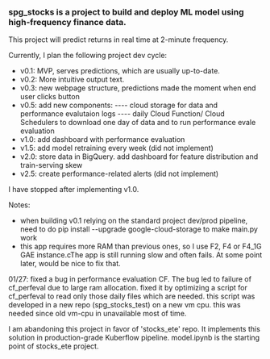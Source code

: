 ### spg_stocks is a project to build and deploy ML model using high-frequency finance data.

This project will predict returns in real time at 2-minute frequency.

Currently, I plan the following project dev cycle:
- v0.1: MVP, serves predictions, which are usually up-to-date.
- v0.2: More intuitive output text.
- v0.3: new webpage structure, predictions made the moment when end user clicks button
- v0.5: add new components: 
---- cloud storage for data and performance evalutaion logs
---- daily Cloud Function/ Cloud Schedulers to download one day of data and to run performance evale evaluation
- v1.0: add dashboard with performance evaluation
- v1.5: add model retraining every week (did not implement)
- v2.0: store data in BigQuery. add dashboard for feature distribution and train-serving skew
- v2.5: create performance-related alerts (did not implement)

I have stopped after implementing v1.0.

Notes:
- when building v0.1 relying on the standard project dev/prod pipeline, need to do pip install --upgrade google-cloud-storage to make main.py work
- this app requires more RAM than previous ones, so I use F2, F4 or F4_1G GAE instance.cThe app is still running slow and often fails. At some point later, would be nice to fix that.

01/27: fixed a bug in performance evaluation CF. The bug led to failure of cf_perfeval due to large ram allocation.
        fixed it by optimizing a script for cf_perfeval to read only those daily files which are needed.
        this script was developed in a new repo (spg_stocks_test) on a new vm cpu. this was needed since old vm-cpu in unavailable most of time.
        
I am abandoning this project in favor of 'stocks_ete' repo. It implements this solution in production-grade Kuberflow pipeline.
model.ipynb is the starting point of stocks_ete project.



